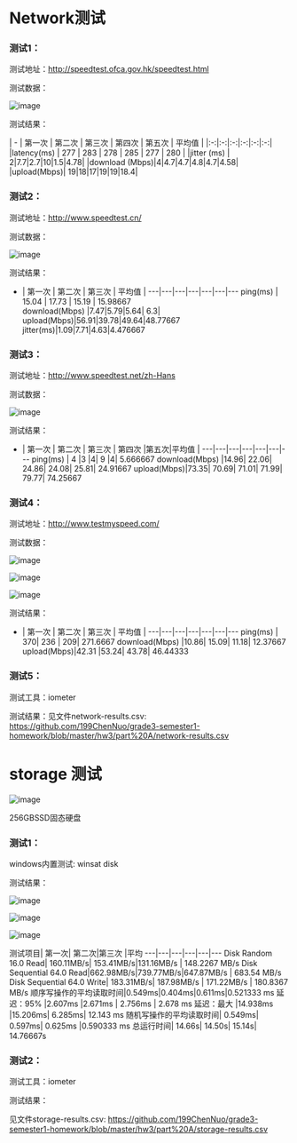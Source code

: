 # Network测试
### 测试1：
测试地址：http://speedtest.ofca.gov.hk/speedtest.html

测试数据：

![image](https://github.com/199ChenNuo/grade3-semester1-homework/blob/master/hw3/part%20A/pic/network1.png?raw=true)

测试结果：

| - | 第一次 | 第二次 | 第三次 | 第四次 | 第五次 | 平均值 |
|:-:|:-:|:-:|:-:|:-:|:-:|
|latency(ms) | 277 | 283 | 278 | 285 | 277 | 280 |
|jitter (ms) | 2|7.7|2.7|10|1.5|4.78|
|download (Mbps)|4|4.7|4.7|4.8|4.7|4.58|
|upload(Mbps)| 19|18|17|19|19|18.4|


### 测试2：
测试地址：http://www.speedtest.cn/

测试数据：

![image](https://github.com/199ChenNuo/grade3-semester1-homework/blob/master/hw3/part%20A/pic/network2.png?raw=true)

测试结果：

  - | 第一次 | 第二次 | 第三次 | 平均值 |
---|---|---|---|---|---|---
ping(ms) | 15.04 | 17.73 | 15.19 | 15.98667  
download(Mbps) |7.47|5.79|5.64|	6.3|
upload(Mbps)|56.91|39.78|49.64|48.77667
jitter(ms)|1.09|7.71|4.63|4.476667

### 测试3：
测试地址：http://www.speedtest.net/zh-Hans

测试数据：

![image](https://github.com/199ChenNuo/grade3-semester1-homework/blob/master/hw3/part%20A/pic/network3.png?raw=true)

测试结果：

  - | 第一次 | 第二次 | 第三次 | 第四次	|第五次|平均值 |
---|---|---|---|---|---|---
ping(ms) | 4	|3	|4|	9	|4|	5.666667
download(Mbps) |14.96|	22.06|	24.86|	24.08|	25.81|	24.91667
upload(Mbps)|73.35|	70.69|	71.01|	71.99|	79.77|	74.25667



### 测试4：
测试地址：http://www.testmyspeed.com/

测试数据：

![image](https://github.com/199ChenNuo/grade3-semester1-homework/blob/master/hw3/part%20A/pic/network4.png?raw=true)

![image](https://github.com/199ChenNuo/grade3-semester1-homework/blob/master/hw3/part%20A/pic/network5.png?raw=true)

![image](https://github.com/199ChenNuo/grade3-semester1-homework/blob/master/hw3/part%20A/pic/network6.png?raw=true)

测试结果：

  - | 第一次 | 第二次 | 第三次 | 平均值 |
---|---|---|---|---|---|---
ping(ms) | 370|	236	| 209| 271.6667
download(Mbps) |10.86|	15.09|	11.18|	12.37667
upload(Mbps)|42.31	|53.24|	43.78|	46.44333



### 测试5：
测试工具：iometer

测试结果：见文件network-results.csv:
https://github.com/199ChenNuo/grade3-semester1-homework/blob/master/hw3/part%20A/network-results.csv


# storage 测试
![image](https://github.com/199ChenNuo/grade3-semester1-homework/blob/master/hw3/part%20A/pic/storage1.png?raw=true)

256GBSSD固态硬盘

### 测试1：
windows内置测试: winsat disk

测试结果：

![image](https://github.com/199ChenNuo/grade3-semester1-homework/blob/master/hw3/part%20A/pic/storage2.png?raw=true)
 
![image](https://github.com/199ChenNuo/grade3-semester1-homework/blob/master/hw3/part%20A/pic/storage3.png?raw=true)
 
![image](https://github.com/199ChenNuo/grade3-semester1-homework/blob/master/hw3/part%20A/pic/storage4.png?raw=true)


测试项目|	第一次|	第二次|第三次	|平均
---|---|---|---|---|---
Disk Random 16.0 Read|	160.11MB/s|	153.41MB/s|131.16MB/s |	148.2267 MB/s
Disk Sequential 64.0 Read|662.98MB/s|739.77MB/s|647.87MB/s |	683.54 MB/s
Disk Sequential 64.0 Write|	183.31MB/s|	187.98MB/s |	171.22MB/s |	180.8367 MB/s
顺序写操作的平均读取时间|0.549ms|0.404ms|0.611ms|0.521333 ms
延迟：95%	|2.607ms	|2.671ms |	2.756ms |	2.678 ms
延迟：最大	|14.938ms	|15.206ms| 	6.285ms| 	12.143 ms
随机写操作的平均读取时间|	0.549ms|	0.597ms| 	0.625ms 	|0.590333 ms
总运行时间|	14.66s|	14.50s|	15.14s|	14.76667s


### 测试2：
测试工具：iometer

测试结果：

见文件storage-results.csv:
https://github.com/199ChenNuo/grade3-semester1-homework/blob/master/hw3/part%20A/storage-results.csv




